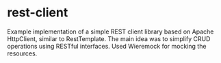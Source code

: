 # rest-client

Example implementation of a simple REST client library based on Apache HttpClient, similar to RestTemplate.
The main idea was to simplify CRUD operations using RESTful interfaces.
Used Wieremock for mocking the resources.
